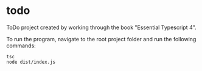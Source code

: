 # todo

ToDo project created by working through the book "Essential Typescript 4".

To run the program, navigate to the root project folder and run the following commands:

    tsc
    node dist/index.js


